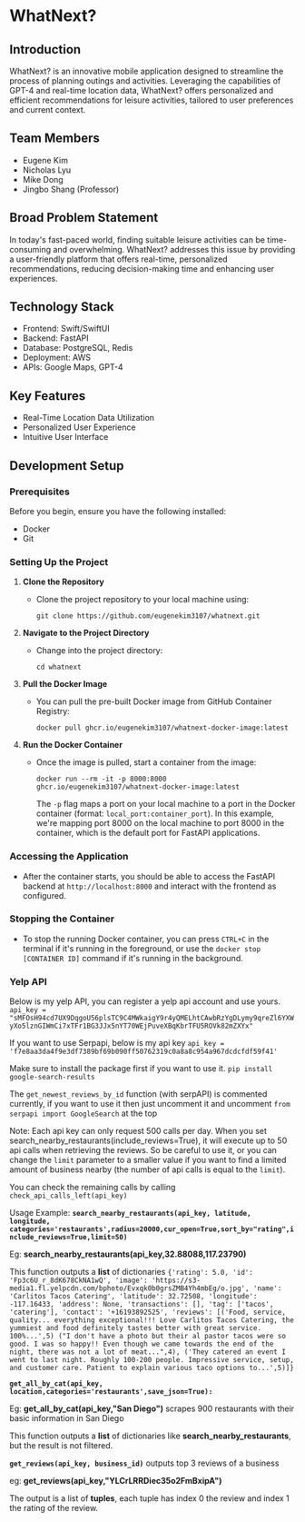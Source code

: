 # WhatNext?

## Introduction
WhatNext? is an innovative mobile application designed to streamline the process of planning outings and activities. Leveraging the capabilities of GPT-4 and real-time location data, WhatNext? offers personalized and efficient recommendations for leisure activities, tailored to user preferences and current context.

## Team Members
- Eugene Kim
- Nicholas Lyu
- Mike Dong
- Jingbo Shang (Professor)

## Broad Problem Statement
In today's fast-paced world, finding suitable leisure activities can be time-consuming and overwhelming. WhatNext? addresses this issue by providing a user-friendly platform that offers real-time, personalized recommendations, reducing decision-making time and enhancing user experiences.

## Technology Stack
- Frontend: Swift/SwiftUI
- Backend: FastAPI
- Database: PostgreSQL, Redis
- Deployment: AWS
- APIs: Google Maps, GPT-4

## Key Features
- Real-Time Location Data Utilization
- Personalized User Experience
- Intuitive User Interface

## Development Setup

### Prerequisites
Before you begin, ensure you have the following installed:
- Docker
- Git

### Setting Up the Project
1. **Clone the Repository**
   - Clone the project repository to your local machine using:
     ```
     git clone https://github.com/eugenekim3107/whatnext.git
     ```

2. **Navigate to the Project Directory**
   - Change into the project directory:
     ```
     cd whatnext
     ```

3. **Pull the Docker Image**
   - You can pull the pre-built Docker image from GitHub Container Registry:
     ```
     docker pull ghcr.io/eugenekim3107/whatnext-docker-image:latest
     ```

4. **Run the Docker Container**
   - Once the image is pulled, start a container from the image:
     ```
     docker run --rm -it -p 8000:8000 ghcr.io/eugenekim3107/whatnext-docker-image:latest
     ```
     The `-p` flag maps a port on your local machine to a port in the Docker container (format: `local_port:container_port`). In this example, we're mapping port 8000 on the local machine to port 8000 in the container, which is the default port for FastAPI applications.

### Accessing the Application
- After the container starts, you should be able to access the FastAPI backend at `http://localhost:8000` and interact with the frontend as configured.

### Stopping the Container
- To stop the running Docker container, you can press `CTRL+C` in the terminal if it's running in the foreground, or use the `docker stop [CONTAINER ID]` command if it's running in the background.



### Yelp API
Below is my yelp API, you can register a yelp api account and use yours.
`api_key = "sMFOsH94cd7UX9DqgoU56plsTC9C4MWkaigY9r4yQMELhtCAwbRzYgDLymy9qreZl6YXWyXo5lznGIWmCi7xTFr1BG3JJx5nYT70WEjPuveXBqKbrTFU5ROVk82mZXYx"`


If you want to use Serpapi, below is my api key 
`api_key = 'f7e8aa3da4f9e3df7389bf69b090ff50762319c0a8a8c954a967dcdcfdf59f41'`

Make sure to install the package first if you want to use it. 
`pip install google-search-results`

The `get_newest_reviews_by_id` function (with serpAPI) is commented currently, if you want to use it then just uncomment it and uncomment `from serpapi import GoogleSearch` at the top

Note: Each api key can only request 500 calls per day. When you set search_nearby_restaurants(include_reviews=True), it will execute up to 50 api calls when retrieving the reviews. So be careful to use it, or you can change the `limit` parameter to a smaller value if you want to find a limited amount of business nearby (the number of api calls is equal to the `limit`).

You can check the remaining calls by calling `check_api_calls_left(api_key)`














Usage Example:
**`search_nearby_restaurants(api_key, latitude, longitude, categories='restaurants',radius=20000,cur_open=True,sort_by="rating",include_reviews=True,limit=50)`**

Eg: **search_nearby_restaurants(api_key,32.88088,117.23790)**

This function outputs a **list** of dictionaries
`{'rating': 5.0,
  'id': 'Fp3c6U_r_8dK678CkNA1wQ',
  'image': 'https://s3-media1.fl.yelpcdn.com/bphoto/Evxqk0b0grsZMB4Yh4mbEg/o.jpg',
  'name': 'Carlitos Tacos Catering',
  'latitude': 32.72508,
  'longitude': -117.16433,
  'address': None,
  'transactions': [],
  'tag': ['tacos', 'catering'],
  'contact': '+16193892525',
  'reviews': [('Food, service, quality... everything exceptional!!! Love Carlitos Tacos Catering, the yummiest and food definitely tastes better with great service. 100%...',5)
   ("I don't have a photo but their al pastor tacos were so good. I was so happy!! Even though we came towards the end of the night, there was not a lot of meat...",4),
   ('They catered an event I went to last night. Roughly 100-200 people. Impressive service, setup, and customer care. Patient to explain various taco options to...',5)]}`


**`get_all_by_cat(api_key, location,categories='restaurants',save_json=True):`**

Eg: **get_all_by_cat(api_key,"San Diego")** scrapes 900 restaurants with their basic information in San Diego

This function outputs a **list** of dictionaries like **search_nearby_restaurants**, but the result is not filtered.


**`get_reviews(api_key, business_id)`** outputs top 3 reviews of a business

eg: **get_reviews(api_key,"YLCrLRRDiec35o2FmBxipA")**

The output is a list of **tuples**, each tuple has index 0 the review and index 1 the rating of the review.













